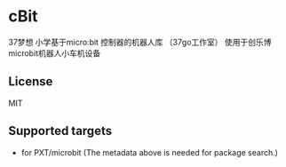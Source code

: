 # cBit

37梦想 小学基于micro:bit 控制器的机器人库 （37go工作室）
使用于创乐博microbit机器人小车机设备
## License

MIT

## Supported targets

* for PXT/microbit
(The metadata above is needed for package search.)
